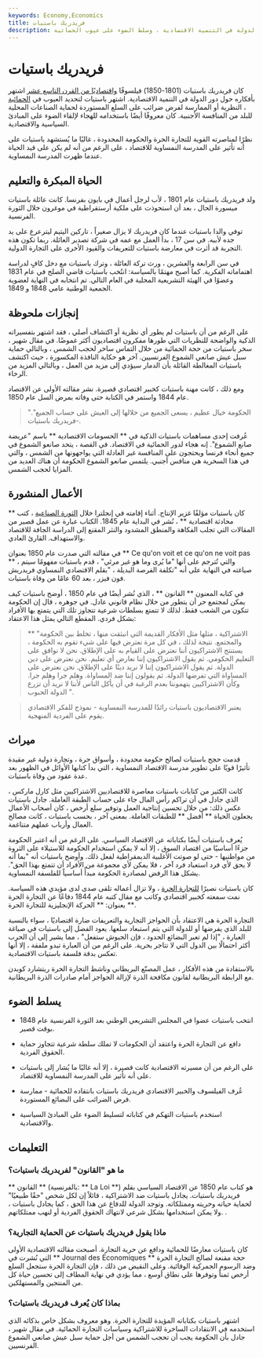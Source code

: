 ```yaml
---
keywords: Economy,Economics
title: فريدريك باستيات
description: كان فريدريك باستيات اقتصاديًا من القرن التاسع عشر علق على دور الدولة في التنمية الاقتصادية ، وسلط الضوء على عيوب الحمائية.
---
```


# فريدريك باستيات
كان فريدريك باستيات (1801-1850) فيلسوفًا [واقتصاديًا من القرن التاسع عشر](/economist) اشتهر بأفكاره حول دور الدولة في التنمية الاقتصادية. اشتهر باستيات لتحديد العيوب في [الحمائية](/protectionism) ، النظرية أو الممارسة لفرض ضرائب على السلع المستوردة لحماية الصناعات المحلية للبلد من المنافسة الأجنبية. كان معروفًا أيضًا باستخدامه للهجاء لإلقاء الضوء على المبادئ السياسية والاقتصادية.

نظرًا لمناصرته القوية للتجارة الحرة والحكومة المحدودة ، غالبًا ما يُستشهد باستيات على أنه تأثير على المدرسة النمساوية للاقتصاد ، على الرغم من أنه لم يكن على قيد الحياة عندما ظهرت المدرسة النمساوية.

## الحياة المبكرة والتعليم

ولد فريدريك باستيات عام 1801 ، لأب لرجل أعمال في بايون بفرنسا. كانت عائلة باستيات ميسورة الحال ، بعد أن استحوذت على ملكية أرستقراطية في موغرون خلال الثورة الفرنسية.

توفي والدا باستيات عندما كان فريدريك لا يزال صغيراً ، تاركين اليتيم ليترعرع على يد جده لأبيه. في سن 17 ، بدأ العمل مع عمه في شركة تصدير العائلة. ربما تكون هذه التجربة قد أثرت في معارضة باستيات للتعريفات والقيود الأخرى على التجارة الدولية.

في سن الرابعة والعشرين ، ورث تركة العائلة ، وترك باستيات مع دخل كافٍ لدراسة اهتماماته الفكرية. كما أصبح مهتمًا بالسياسة: انتُخب باستيات قاضي الصلح في عام 1831 وعضوًا في الهيئة التشريعية المحلية في العام التالي. تم انتخابه في النهاية لعضوية الجمعية الوطنية عامي 1848 و 1849.

## إنجازات ملحوظة

على الرغم من أن باستيات لم يطور أي نظرية أو اكتشاف أصلي ، فقد اشتهر بتفسيراته الذكية والواضحة للنظريات التي طورها مفكرون اقتصاديون أكثر غموضًا. في مقال شهير ، سخر باستيات من حجة الحمائية من خلال التماس ساخر لحجب الشمس ، وبالتالي حماية سبل عيش صانعي الشموع الفرنسيين. آخر هو حكاية النافذة المكسورة ، حيث اكتشف باستيات المغالطة القائلة بأن الدمار سيؤدي إلى مزيد من العمل ، وبالتالي المزيد من الرخاء.

ومع ذلك ، كانت مهنة باستيات كخبير اقتصادي قصيرة. نشر مقالته الأولى عن الاقتصاد عام 1844 واستمر في الكتابة حتى وفاته بمرض السل عام 1850.

> "الحكومة خيال عظيم ، يسعى الجميع من خلالها إلى العيش على حساب الجميع". -فريدريك باستيات.

>

عُرفت إحدى مساهمات باستيات الذكية في ** الحسومات الاقتصادية ** باسم "عريضة صانع الشموع". إنه هجاء لدور الحمائية في الاقتصاد. في القصة ، يتحد صانعو الشموع في جميع أنحاء فرنسا ويحتجون على المنافسة غير العادلة التي يواجهونها من الشمس ، والتي في هذا السخرية هي منافس أجنبي. يلتمس صانعو الشموع الحكومة أن هناك العديد من المزايا لحجب الشمس.

## الأعمال المنشورة

كان باستيات مؤلفًا غزير الإنتاج. أثناء إقامته في إنجلترا خلال [الثورة الصناعية](/industrial-revolution) ، كتب ** محادثة اقتصادية ** ، نُشر في البداية عام 1845. الكتاب عبارة عن عمل قصير من المقالات التي تجلب الفكاهة والمنطق المشدود والنثر المقنع إلى الدراسة الجافة للاقتصاد والاستهداف. القارئ العادي.

في مقالته التي صدرت عام 1850 بعنوان ** Ce qu'on voit et ce qu'on ne voit pas ** ، والتي تُترجم على أنها "ما يُرى وما هو غير مرئي" ، قدم باستيات مفهومًا سيتم صياغته في النهاية على أنه "تكلفة الفرصة البديلة ، "بقلم الاقتصادي النمساوي فريدريش فون فيزر ، بعد 60 عامًا من وفاة باستيات.

في كتابه المعنون ** القانون ** ، الذي نُشر أيضًا في عام 1850 ، أوضح باستيات كيف يمكن لمجتمع حر أن يتطور من خلال نظام قانوني عادل. في جوهره ، قال إن الحكومة تتكون من الشعب فقط. لذلك لا تتمتع بسلطات شرعية تتجاوز تلك التي يتمتع بها الأفراد بشكل فردي. المقطع التالي يمثل هذا الاعتقاد:

>

> ** "الاشتراكية ، مثلها مثل الأفكار القديمة التي انبثقت منها ، تخلط بين الحكومة والمجتمع. نتيجة لذلك ، في كل مرة نعترض فيها على شيء تقوم به الحكومة ، يستنتج الاشتراكيون أننا نعترض على القيام به على الإطلاق. نحن لا نوافق على التعليم الحكومي. ثم يقول الاشتراكيون إننا نعارض أي تعليم. نحن نعترض على دين الدولة. ثم يقول الاشتراكيون إننا لا نريد دينًا على الإطلاق. نحن نعترض على المساواة التي تفرضها الدولة. ثم يقولون إننا ضد المساواة. وهلم جرا وهلم جرا. وكأن الاشتراكيين يتهموننا بعدم الرغبة في أن يأكل الناس لأننا لا نريد أن تزرع الدولة الحبوب ".

>

> يعتبر الاقتصاديون باستيات رائدًا للمدرسة النمساوية - نموذج للفكر الاقتصادي يقوم على الفردية المنهجية.

>

## ميراث

قدمت حجج باستيات لصالح حكومة محدودة ، وأسواق حرة ، وتجارة دولية غير مقيدة تأثيرًا قويًا على تطوير مدرسة الاقتصاد النمساوية ، التي بدأ كتابها الأوائل في الظهور بعد عدة عقود من وفاة باستيات.

كانت الكثير من كتابات باستيات معاصرة للاقتصاديين الاشتراكيين مثل كارل ماركس ، الذي جادل في أن تراكم رأس المال جاء على حساب الطبقة العاملة. جادل باستيات عكس ذلك: من خلال تحسين إنتاجية العمل وتوفير سلع أرخص ، كان أصحاب الأعمال يجعلون الحياة ** أفضل ** للطبقات العاملة. بمعنى آخر ، بحسب باستيات ، كانت مصالح العمال وأرباب عملهم متناغمة.

يُعرف باستيات أيضًا بكتاباته عن الاقتصاد السياسي. على الرغم من أنه اعتبر الحكومة جزءًا أساسيًا من اقتصاد السوق ، إلا أنه لا يمكن استخدام الحكومة للاستيلاء على الثروة من مواطنيها - حتى لو صوتت الأغلبية الديمقراطية لفعل ذلك. وأوضح باستيات أنه "بما أنه لا يحق لأي فرد استعباد فرد آخر ، فلا يمكن لأي مجموعة من الأفراد أن تتمتع بهذا الحق". يشكل هذا الرفض لمصادرة الحكومة مبدأً أساسياً للفلسفة النمساوية.

كان باستيات نصيرًا [للتجارة الحرة](/free-trade) ، ولا تزال أعماله تلقى صدى لدى مؤيدي هذه السياسة. نمت سمعته كخبير اقتصادي وكاتب مع مقال كتبه عام 1844 دفاعًا عن التجارة الحرة بعنوان: ** الحركة الإنجليزية للتجارة الحرة **.

التجارة الحرة هي الاعتقاد بأن الحواجز التجارية والتعريفات ضارة اقتصاديًا ، سواء بالنسبة للبلد الذي يفرضها أو للدولة التي يتم استبعاد سلعها. يعود الفضل إلى باستيات في صياغة العبارة ، "إذا لم تعبر البضائع الحدود ، فإن الجيوش ستفعل" ، مما يشير إلى أن الحرب أكثر احتمالًا بين الدول التي لا تتاجر بحرية. على الرغم من أن العبارة تبدو ملفقة ، إلا أنها تعكس بدقة فلسفة باستيات الاقتصادية.

بالاستفادة من هذه الأفكار ، عمل المصنّع البريطاني وناشط التجارة الحرة ريتشارد كوبدن مع الرابطة البريطانية لقانون مكافحة الذرة لإزالة الحواجز أمام صادرات الذرة البريطانية.

## يسلط الضوء

- انتخب باستيات عضوا في المجلس التشريعي الوطني بعد الثورة الفرنسية عام 1848 بوقت قصير.

- دافع عن التجارة الحرة واعتقد أن الحكومات لا تملك سلطة شرعية تتجاوز حماية الحقوق الفردية.

- على الرغم من أن مسيرته الاقتصادية كانت قصيرة ، إلا أنه غالبًا ما يُشار إلى باستيات على أنه تأثير على المدرسة النمساوية للاقتصاد.

- عُرف الفيلسوف والخبير الاقتصادي فريدريك باستيات بانتقاده للحمائية - ممارسة فرض الضرائب على البضائع المستوردة.

- استخدم باستيات التهكم في كتاباته لتسليط الضوء على المبادئ السياسية والاقتصادية.

## التعليمات

### ما هو "القانون" لفريدريك باستيات؟

** القانون ** (بالفرنسية: ** La Loi **) هو كتاب عام 1850 عن الاقتصاد السياسي بقلم فريدريك باستيات. يجادل باستيات ضد الاشتراكية ، قائلاً إن لكل شخص "حقًا طبيعيًا" لحماية حياته وحريته وممتلكاته. وتوجد الدولة للدفاع عن هذا الحق ، كما يجادل باستيات ، ولا يمكن استخدامها بشكل شرعي لانتهاك الحقوق الفردية أو لنهب ممتلكاتهم. .

### ماذا يقول فريدريك باستيات عن الحماية التجارية؟

كان باستيات معارضًا للحمائية ودافع عن حرية التجارة. أصبحت مقالته الاقتصادية الأولى التي نُشرت في ** Journal des Economiques ** حجة مقنعة لصالح التجارة الحرة وضد الرسوم الجمركية الوقائية. وعلى النقيض من ذلك ، فإن التجارة الحرة ستجعل السلع أرخص ثمناً وتوفرها على نطاق أوسع ، مما يؤدي في نهاية المطاف إلى تحسين حياة كل من المنتجين والمستهلكين.

### بماذا كان يُعرف فريدريك باستيات؟

اشتهر باستيات بكتاباته المؤيدة للتجارة الحرة. وهو معروف بشكل خاص بذكائه الذي استخدمه في الانتقادات الساخرة للاشتراكية وسياسات التجارة الحمائية. في مقال شهير ، جادل بأن الحكومة يجب أن تحجب الشمس من أجل حماية سبل عيش صانعي الشموع الفرنسيين.

